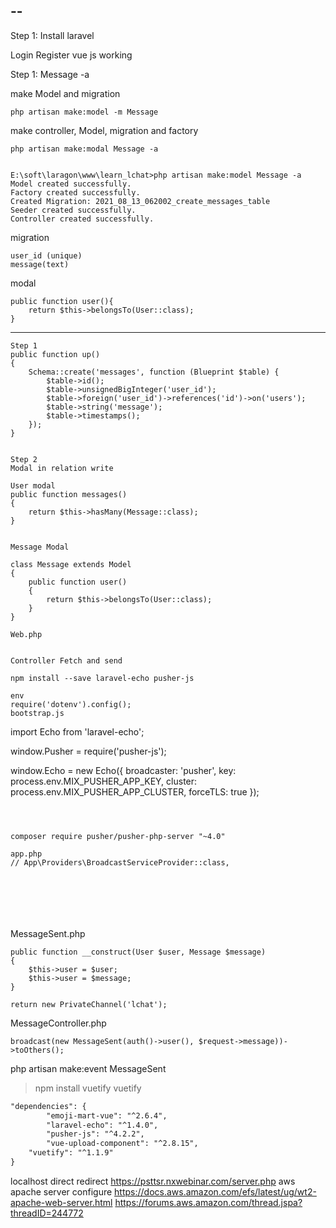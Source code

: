 --
----

Step 1: Install laravel

Login Register vue js working

Step 1: Message -a

make Model and migration

```text
php artisan make:model -m Message
```

make controller, Model, migration and factory

```
php artisan make:modal Message -a


E:\soft\laragon\www\learn_lchat>php artisan make:model Message -a
Model created successfully.
Factory created successfully.
Created Migration: 2021_08_13_062002_create_messages_table
Seeder created successfully.
Controller created successfully.

``` 

migration

```text
user_id (unique)
message(text)
```

modal

```text
public function user(){
    return $this->belongsTo(User::class);
}
```

-----------------

```text
Step 1
public function up()
{
    Schema::create('messages', function (Blueprint $table) {
        $table->id();
        $table->unsignedBigInteger('user_id');
        $table->foreign('user_id')->references('id')->on('users');
        $table->string('message');
        $table->timestamps();
    });
}
    
    
Step 2
Modal in relation write

User modal
public function messages()
{
    return $this->hasMany(Message::class);
}


Message Modal

class Message extends Model
{
    public function user()
    {
        return $this->belongsTo(User::class);
    }
}

Web.php


Controller Fetch and send

npm install --save laravel-echo pusher-js

env
require('dotenv').config();
bootstrap.js

```

import Echo from 'laravel-echo';

window.Pusher = require('pusher-js');

window.Echo = new Echo({ broadcaster: 'pusher', key: process.env.MIX_PUSHER_APP_KEY, cluster:
process.env.MIX_PUSHER_APP_CLUSTER, forceTLS: true });

```



composer require pusher/pusher-php-server "~4.0"

app.php
// App\Providers\BroadcastServiceProvider::class,







```

MessageSent.php

```text
public function __construct(User $user, Message $message)
{
    $this->user = $user;
    $this->user = $message;
}

return new PrivateChannel('lchat');
```

MessageController.php

```text
broadcast(new MessageSent(auth()->user(), $request->message))->toOthers();
```
php artisan make:event MessageSent

>npm install vuetify
vuetify

```txt
"dependencies": {
        "emoji-mart-vue": "^2.6.4",
        "laravel-echo": "^1.4.0",
        "pusher-js": "^4.2.2",
        "vue-upload-component": "^2.8.15",
    "vuetify": "^1.1.9"
}
```

localhost direct redirect https://psttsr.nxwebinar.com/server.php
aws apache server configure https://docs.aws.amazon.com/efs/latest/ug/wt2-apache-web-server.html
https://forums.aws.amazon.com/thread.jspa?threadID=244772
